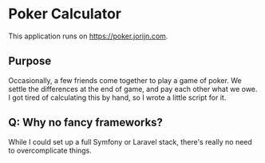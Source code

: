 # Poker Calculator

This application runs on https://poker.jorijn.com.

## Purpose

Occasionally, a few friends come together to play a game of poker. We settle the differences at the end of game, and pay each other what we owe. I got tired of calculating this by hand, so I wrote a little script for it.

## Q: Why no fancy frameworks?

While I could set up a full Symfony or Laravel stack, there's really no need to overcomplicate things. 
